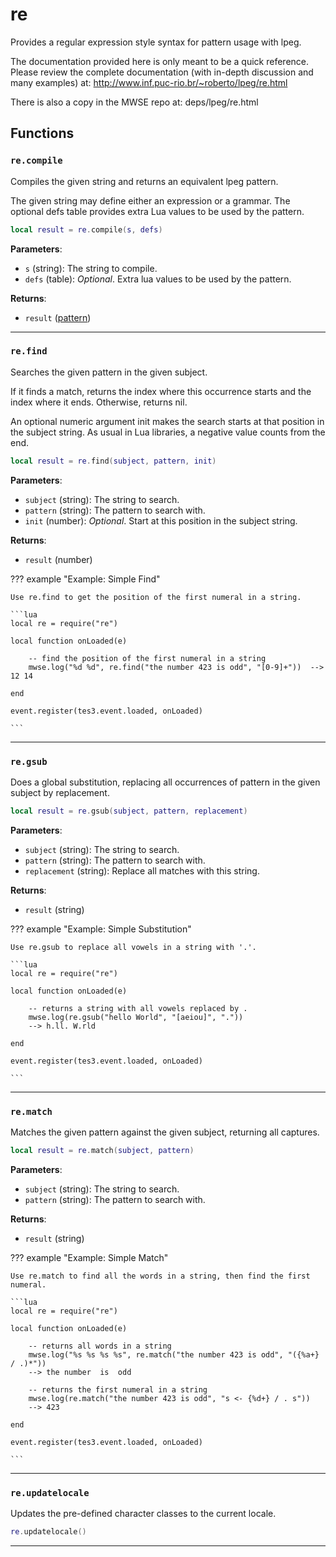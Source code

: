 # re
<div class="search_terms" style="display: none">re</div>

<!---
	This file is autogenerated. Do not edit this file manually. Your changes will be ignored.
	More information: https://github.com/MWSE/MWSE/tree/master/docs
-->

Provides a regular expression style syntax for pattern usage with lpeg.
	
The documentation provided here is only meant to be a quick reference. Please review the complete
documentation (with in-depth discussion and many examples) at: 
http://www.inf.puc-rio.br/~roberto/lpeg/re.html
	
There is also a copy in the MWSE repo at: deps/lpeg/re.html

## Functions

### `re.compile`
<div class="search_terms" style="display: none">compile</div>

Compiles the given string and returns an equivalent lpeg pattern.
	
The given string may define either an expression or a grammar. The optional defs table provides 
extra Lua values to be used by the pattern.

```lua
local result = re.compile(s, defs)
```

**Parameters**:

* `s` (string): The string to compile.
* `defs` (table): *Optional*. Extra lua values to be used by the pattern.

**Returns**:

* `result` ([pattern](../../types/pattern))

***

### `re.find`
<div class="search_terms" style="display: none">find</div>

Searches the given pattern in the given subject.
	
If it finds a match, returns the index where this occurrence starts and the index where it ends. 
Otherwise, returns nil.

An optional numeric argument init makes the search starts at that position in the subject string.
As usual in Lua libraries, a negative value counts from the end. 

```lua
local result = re.find(subject, pattern, init)
```

**Parameters**:

* `subject` (string): The string to search.
* `pattern` (string): The pattern to search with.
* `init` (number): *Optional*. Start at this position in the subject string.

**Returns**:

* `result` (number)

??? example "Example: Simple Find"

	Use re.find to get the position of the first numeral in a string.

	```lua
	local re = require("re")
	
	local function onLoaded(e)
		
		-- find the position of the first numeral in a string
		mwse.log("%d %d", re.find("the number 423 is odd", "[0-9]+"))  --> 12 14
		
	end
	
	event.register(tes3.event.loaded, onLoaded)

	```

***

### `re.gsub`
<div class="search_terms" style="display: none">gsub</div>

Does a global substitution, replacing all occurrences of pattern in the given subject by replacement.

```lua
local result = re.gsub(subject, pattern, replacement)
```

**Parameters**:

* `subject` (string): The string to search.
* `pattern` (string): The pattern to search with.
* `replacement` (string): Replace all matches with this string.

**Returns**:

* `result` (string)

??? example "Example: Simple Substitution"

	Use re.gsub to replace all vowels in a string with '.'.

	```lua
	local re = require("re")
	
	local function onLoaded(e)
	
		-- returns a string with all vowels replaced by .
		mwse.log(re.gsub("hello World", "[aeiou]", "."))
		--> h.ll. W.rld
		
	end
	
	event.register(tes3.event.loaded, onLoaded)

	```

***

### `re.match`
<div class="search_terms" style="display: none">match</div>

Matches the given pattern against the given subject, returning all captures.

```lua
local result = re.match(subject, pattern)
```

**Parameters**:

* `subject` (string): The string to search.
* `pattern` (string): The pattern to search with.

**Returns**:

* `result` (string)

??? example "Example: Simple Match"

	Use re.match to find all the words in a string, then find the first numeral.

	```lua
	local re = require("re")
	
	local function onLoaded(e)
		
		-- returns all words in a string
		mwse.log("%s %s %s %s", re.match("the number 423 is odd", "({%a+} / .)*"))
		--> the	number	is	odd
	
		-- returns the first numeral in a string
		mwse.log(re.match("the number 423 is odd", "s <- {%d+} / . s"))
		--> 423
		
	end
	
	event.register(tes3.event.loaded, onLoaded)

	```

***

### `re.updatelocale`
<div class="search_terms" style="display: none">updatelocale, locale</div>

Updates the pre-defined character classes to the current locale.

```lua
re.updatelocale()
```

***

